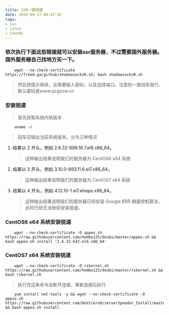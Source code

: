 ```yaml
---
title: SSR一键搭建
date: 2019-09-17 09:47:35
tags:
- ssr
- Linux
- CentOs
---
```


### 依次执行下面这些链接就可以安装ssr服务器，不过需要国外服务器。国外服务器自己找地方买一下。
```
    wget --no-check-certificate https://freed.ga/github/shadowsocksR.sh; bash shadowsocksR.sh
```
> 然后按提示继续，会需要输入密码，以及选择端口。注意别一直回车就行，默认密码是www.qcgzxw.cn

### 安装锐速
> 首先获取系统内核版本
```
    uname -r
```

> 回车后输出当前系统版本。分为三种情况
1. 结果以 2 开头，例如 2.6.32-696.18.7.el6.x86_64。
    > 这种输出结果说明我们的服务器为 CentOS6 x64 系统
2. 结果以 3 开头，例如 3.10.0-693.11.6.el7.x86_64。
    > 这种输出结果说明我们的服务器为 CentOS7 x64 系统
3. 结果以 4 开头，例如 4.12.10-1.el7.elrepo.x86_64。
    > 这种输出结果说明我们的服务器已经安装 Google BBR 拥塞控制算法，此时已经无法继续安装锐速。

### CentOS6 x64 系统安装锐速
```
    wget --no-check-certificate -O appex.sh https://raw.githubusercontent.com/hombo125/doubi/master/appex.sh && bash appex.sh install '2.6.32-642.el6.x86_64'
```

### CentOS7 x64 系统安装锐速

```
    wget --no-check-certificate -O rskernel.sh https://raw.githubusercontent.com/hombo125/doubi/master/rskernel.sh && bash rskernel.sh
```

> 执行完这条命令会断开连接，重新连接后执行

```
    yum install net-tools -y && wget --no-check-certificate -O appex.sh https://raw.githubusercontent.com/0oVicero0/serverSpeeder_Install/master/appex.sh && bash appex.sh install
```
